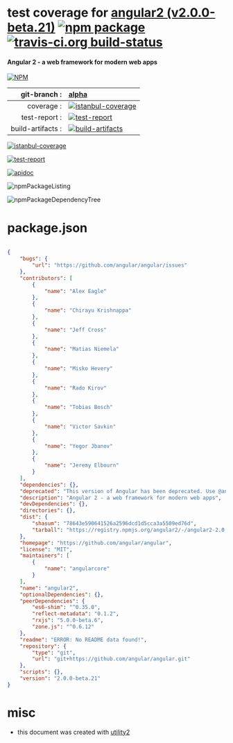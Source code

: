 # test coverage for  [angular2 (v2.0.0-beta.21)](https://github.com/angular/angular)  [![npm package](https://img.shields.io/npm/v/npmtest-angular2.svg?style=flat-square)](https://www.npmjs.org/package/npmtest-angular2) [![travis-ci.org build-status](https://api.travis-ci.org/npmtest/node-npmtest-angular2.svg)](https://travis-ci.org/npmtest/node-npmtest-angular2)
#### Angular 2 - a web framework for modern web apps

[![NPM](https://nodei.co/npm/angular2.png?downloads=true&downloadRank=true&stars=true)](https://www.npmjs.com/package/angular2)

| git-branch : | [alpha](https://github.com/npmtest/node-npmtest-angular2/tree/alpha)|
|--:|:--|
| coverage : | [![istanbul-coverage](https://npmtest.github.io/node-npmtest-angular2/build/coverage.badge.svg)](https://npmtest.github.io/node-npmtest-angular2/build/coverage.html/index.html)|
| test-report : | [![test-report](https://npmtest.github.io/node-npmtest-angular2/build/test-report.badge.svg)](https://npmtest.github.io/node-npmtest-angular2/build/test-report.html)|
| build-artifacts : | [![build-artifacts](https://npmtest.github.io/node-npmtest-angular2/glyphicons_144_folder_open.png)](https://github.com/npmtest/node-npmtest-angular2/tree/gh-pages/build)|

[![istanbul-coverage](https://npmtest.github.io/node-npmtest-angular2/build/screenCapture.buildCustomOrg.browser.coverage.html.png)](https://npmtest.github.io/node-npmtest-angular2/build/coverage.html/index.html)

[![test-report](https://npmtest.github.io/node-npmtest-angular2/build/screenCapture.buildCustomOrg.browser.%252Fhome%252Ftravis%252Fbuild%252Fnpmtest%252Fnode-npmtest-angular2%252Ftmp%252Fbuild%252Ftest-report.html.png)](https://npmtest.github.io/node-npmtest-angular2/build/test-report.html)

[![apidoc](https://npmdoc.github.io/node-npmdoc-angular2/build/screenCapture.buildApidoc.browser.%252Fhome%252Ftravis%252Fbuild%252Fnpmdoc%252Fnode-npmdoc-angular2%252Ftmp%252Fbuild%252Fapidoc.html.png)](https://npmdoc.github.io/node-npmdoc-angular2/build/apidoc.html)

![npmPackageListing](https://npmtest.github.io/node-npmtest-angular2/build/screenCapture.npmPackageListing.svg)

![npmPackageDependencyTree](https://npmtest.github.io/node-npmtest-angular2/build/screenCapture.npmPackageDependencyTree.svg)



# package.json

```json

{
    "bugs": {
        "url": "https://github.com/angular/angular/issues"
    },
    "contributors": [
        {
            "name": "Alex Eagle"
        },
        {
            "name": "Chirayu Krishnappa"
        },
        {
            "name": "Jeff Cross"
        },
        {
            "name": "Matias Niemela"
        },
        {
            "name": "Misko Hevery"
        },
        {
            "name": "Rado Kirov"
        },
        {
            "name": "Tobias Bosch"
        },
        {
            "name": "Victor Savkin"
        },
        {
            "name": "Yegor Jbanov"
        },
        {
            "name": "Jeremy Elbourn"
        }
    ],
    "dependencies": {},
    "deprecated": "This version of Angular has been deprecated. Use @angular/core instead.",
    "description": "Angular 2 - a web framework for modern web apps",
    "devDependencies": {},
    "directories": {},
    "dist": {
        "shasum": "78643e590641526a2596dcd1d5cca3a5509ed76d",
        "tarball": "https://registry.npmjs.org/angular2/-/angular2-2.0.0-beta.21.tgz"
    },
    "homepage": "https://github.com/angular/angular",
    "license": "MIT",
    "maintainers": [
        {
            "name": "angularcore"
        }
    ],
    "name": "angular2",
    "optionalDependencies": {},
    "peerDependencies": {
        "es6-shim": "^0.35.0",
        "reflect-metadata": "0.1.2",
        "rxjs": "5.0.0-beta.6",
        "zone.js": "^0.6.12"
    },
    "readme": "ERROR: No README data found!",
    "repository": {
        "type": "git",
        "url": "git+https://github.com/angular/angular.git"
    },
    "scripts": {},
    "version": "2.0.0-beta.21"
}
```



# misc
- this document was created with [utility2](https://github.com/kaizhu256/node-utility2)
